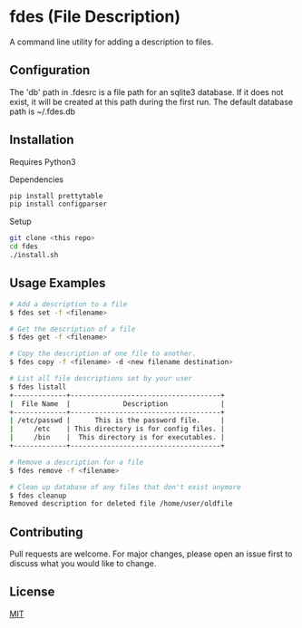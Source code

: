 # fdes (File Description)

A command line utility for adding a description to files.

## Configuration

The 'db' path in .fdesrc is a file path for an sqlite3 database. If it does not exist, it will be created at this path during the first run.
The default database path is ~/.fdes.db

## Installation

Requires Python3

Dependencies
```bash
pip install prettytable
pip install configparser

```
Setup
```bash
git clone <this repo>
cd fdes
./install.sh
```

## Usage Examples

```bash
# Add a description to a file
$ fdes set -f <filename>

# Get the description of a file
$ fdes get -f <filename>

# Copy the description of one file to another.
$ fdes copy -f <filename> -d <new filename destination>

# List all file descriptions set by your user
$ fdes listall
+-------------+-------------------------------------+
|  File Name  |             Description             |
+-------------+-------------------------------------+
| /etc/passwd |      This is the password file.     |
|     /etc    | This directory is for config files. |
|     /bin    |  This directory is for executables. |
+-------------+-------------------------------------+

# Remove a description for a file
$ fdes remove -f <filename>

# Clean up database of any files that don't exist anymore
$ fdes cleanup
Removed description for deleted file /home/user/oldfile
```

## Contributing
Pull requests are welcome. For major changes, please open an issue first to discuss what you would like to change.

## License
[MIT](https://choosealicense.com/licenses/mit/)
